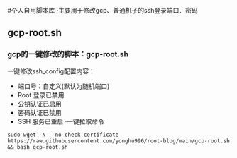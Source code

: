 #个人自用脚本库
  ·主要用于修改gcp、普通机子的ssh登录端口、密码
## gcp-root.sh
### gcp的一键修改的脚本：gcp-root.sh
  一键修改ssh_config配置内容：
  - 端口号：自定义(默认为随机端口)
  - Root 登录已禁用
  - 公钥认证已启用
  - 密码认证已禁用
  - SSH 服务已重启
  ·一键拉取命令
  ```
  sudo wget -N --no-check-certificate https://raw.githubusercontent.com/yonghu996/root-blog/main/gcp-root.sh && bash gcp-root.sh
  ```
